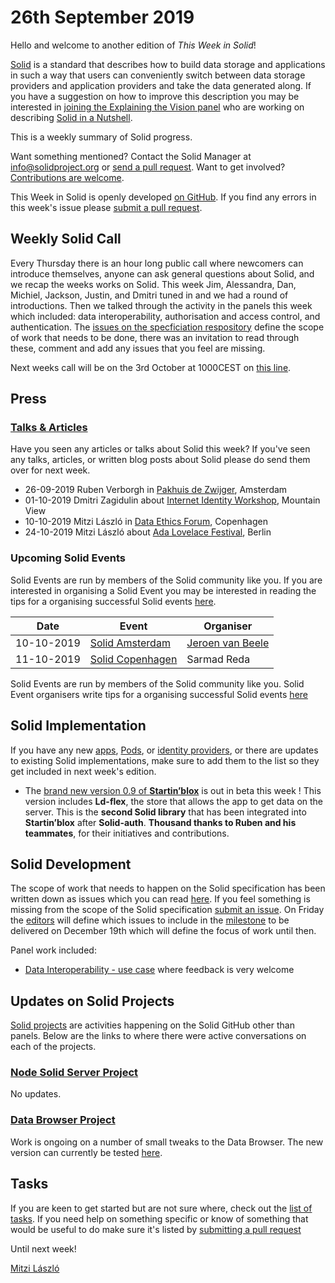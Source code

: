 # 26th September 2019

Hello and welcome to another edition of *This Week in Solid*!

[Solid](https://solid.github.io/information/) is a standard that describes how to build data storage and applications in such a way that users can conveniently switch between data storage providers and application providers and take the data generated along. If you have a suggestion on how to improve this description you may be interested in [joining the Explaining the Vision panel](https://github.com/solid/process/blob/master/panels.md#explaining-the-vision-panel) who are working on describing [Solid in a Nutshell](https://github.com/solid/Explaining-the-Vision-Panel).

This is a weekly summary of Solid progress.

Want something mentioned? Contact the Solid Manager at info@solidproject.org or [send a pull request](https://github.com/solid/information/edit/master/weekly-updates/next.md). Want to get involved? [Contributions are welcome](https://github.com/solid/information#develop).

This Week in Solid is openly developed [on GitHub](./next.md). If you find any errors in this week's issue please [submit a pull request](https://github.com/solid/information/pulls).

## Weekly Solid Call
Every Thursday there is an hour long public call where newcomers can introduce themselves, anyone can ask general questions about Solid, and we recap the weeks works on Solid. This week Jim, Alessandra, Dan, Michiel, Jackson, Justin, and Dmitri tuned in and we had a round of introductions. Then we talked through the activity in the panels this week which included: data interoperability, authorisation and access control, and authentication. The [issues on the specficiation respository](https://github.com/solid/specification/issues) define the scope of work that needs to be done, there was an invitation to read through these, comment and add any issues that you feel are missing. 

Next weeks call will be on the 3rd October at 1000CEST on [this line](https://zoom.us/j/121552099).

## Press

### [Talks & Articles](https://github.com/solid/information/blob/master/press.md)
Have you seen any articles or talks about Solid this week? If you've seen any talks, articles, or written blog posts about Solid please do send them over for next week.

* 26-09-2019 Ruben Verborgh in [Pakhuis de Zwijger](https://waag.org/nl/event/data-commons-1-fietsdata), Amsterdam
* 01-10-2019 Dmitri Zagidulin about [Internet Identity Workshop](https://internetidentityworkshop.com/about/), Mountain View
* 10-10-2019 Mitzi László in [Data Ethics Forum](https://dataethics.eu/conference19/), Copenhagen
* 24-10-2019 Mitzi László about [Ada Lovelace Festival](https://www.ada-lovelace-festival.com), Berlin

### Upcoming Solid Events
Solid Events are run by members of the Solid community like you. If you are interested in organising a Solid Event you may be interested in reading the tips for a organising successful Solid events [here](https://github.com/solid/information/blob/master/solid-events.md).

|Date|Event|Organiser|
| ------------- | ------------- |------------- |
|10-10-2019|[Solid Amsterdam](https://www.meetup.com/nl-NL/Solid-Netherlands/events/263745707)|[Jeroen van Beele](https://github.com/jjvbeele)|
|11-10-2019|[Solid Copenhagen](https://www.meetup.com/Solid-Copenhagen-Meetup-Group/events/264871687/)|Sarmad Reda|

Solid Events are run by members of the Solid community like you. Solid Event organisers write tips for a organising successful Solid events [here](https://github.com/solid/information/blob/master/solid-events.md)

## Solid Implementation

If you have any new [apps](https://github.com/solid/solid-apps), [Pods](https://github.com/solid/pods), or [identity providers](https://github.com/solid/solid-idp-list), or there are updates to existing Solid implementations, make sure to add them to the list so they get included in next week's edition.

* The [brand new version 0.9 of **Startin’blox**](https://git.happy-dev.fr/startinblox/framework/sib-core) is out in beta this week ! This version includes **Ld-flex**, the store that allows the app to get data on the server. This is the **second Solid library** that has been integrated into **Startin’blox** after **Solid-auth**. **Thousand thanks to Ruben and his teammates**, for their initiatives and contributions. 

## Solid Development
The scope of work that needs to happen on the Solid specification has been written down as issues which you can read [here](https://github.com/solid/specification/issues). If you feel something is missing from the scope of the Solid specification [submit an issue](https://github.com/solid/specification/issues). On Friday the [editors](https://github.com/solid/process/blob/master/editors.md) will define which issues to include in the [milestone](https://github.com/solid/specification/milestone/1) to be delivered on December 19th which will define the focus of work until then.

Panel work included: 
* [Data Interoperability - use case](https://github.com/solid/data-interoperability-panel/blob/49bf3b2debfbe20af6fe97b9fc0dee4b9558300c/user-profile/use-cases.md) where feedback is very welcome

## Updates on Solid Projects
[Solid projects](https://github.com/orgs/solid/projects) are activities happening on the Solid GitHub other than panels. Below are the links to where there were active conversations on each of the projects.

### [Node Solid Server Project](https://github.com/orgs/solid/projects/2)
No updates. 

### [Data Browser Project](https://github.com/orgs/solid/projects/4)
Work is ongoing on a number of small tweaks to the Data Browser. The new version can currently be tested [here](https://dev.inrupt.net/).

## Tasks
If you are keen to get started but are not sure where, check out the [list of tasks](https://github.com/solid/information/blob/master/tasks.md). If you need help on something specific or know of something that would be useful to do make sure it's listed by [submitting a pull request](https://github.com/solid/information/blob/master/tasks.md)

Until next week!

[Mitzi László](https://github.com/Mitzi-Laszlo)
